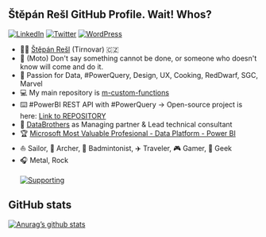 ## Štěpán Rešl GitHub Profile. Wait! Whos?

[![LinkedIn](https://img.shields.io/badge/linkedin-%230077B5.svg?style=for-the-badge&logo=linkedin&logoColor=white)](https://www.linkedin.com/in/%C5%A1t%C4%9Bp%C3%A1n-re%C5%A1l-464084152/) [![Twitter](https://img.shields.io/badge/twitter-%231DA1F2.svg?style=for-the-badge&logo=Twitter&logoColor=white)](https://twitter.com/tpnRel1) [![WordPress](https://img.shields.io/badge/Jak%20na%20Power%20BI-%23117AC9.svg?style=for-the-badge&logo=WordPress&logoColor=white)](https://www.jaknapowerbi.cz/)

- 🧑🏻 [Štěpán Rešl](https://www.linkedin.com/in/%C5%A1t%C4%9Bp%C3%A1n-re%C5%A1l-464084152/) (Tirnovar) 🇨🇿
- 💬 (Moto) Don't say something cannot be done, or someone who doesn't know will come and do it.
- 🧐 Passion for Data, #PowerQuery, Design, UX, Cooking, RedDwarf, SGC, Marvel
- 💻 My main repository is [m-custom-functions](https://github.com/tirnovar/m-custom-functions)
- ⌨️ #PowerBI REST API with #PowerQuery -> Open-source project is here: [Link to REPOSITORY](https://github.com/tirnovar/Power_BI_REST_API_PQ)
- 💼 [DataBrothers](https://www.databrothers.cz/) as Managing partner & Lead technical consultant
- 🏆 [Microsoft Most Valuable Profesional - Data Platform - Power BI](https://mvp.microsoft.com/en-us/PublicProfile/5003801?fullName=%C5%A0t%C4%9Bp%C3%A1n%20Re%C5%A1l)
- ⛵️ Sailor, 🏹 Archer, 🏸 Badmintonist, ✈️ Traveler, 🎮 Gamer, 🤖 Geek
- 🎧 Metal, Rock
<br><br>[![Supporting](https://img.shields.io/badge/Dax%20Studio-Supporting-green?style=flat-square&logo=GitHub%20Sponsors&logoColor=white)](https://github.com/DaxStudio)

## GitHub stats
[![Anurag’s github stats](https://github-readme-stats.vercel.app/api?username=tirnovar)](https://github.com/tirnovar)
